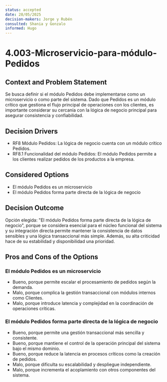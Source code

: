 ```yaml
---
status: accepted
date: 28/05/2025
decision-makers: Jorge y Rubén
consulted: Shania y Gonzalo
informed: Hugo
---
```


# 4.003-Microservicio-para-módulo-Pedidos

## Context and Problem Statement

Se busca definir si el módulo Pedidos debe implementarse como un microservicio o como parte del sistema. Dado que Pedidos es un módulo crítico que gestiona el flujo principal de operaciones con los clientes, es importante considerar su cercanía con la lógica de negocio principal para asegurar consistencia y confiabilidad.

## Decision Drivers

* RF8 Módulo Pedidos: La lógica de negocio cuenta con un módulo crítico Pedidos.
* RF8.1 Funcionalidad del módulo Pedidos: El módulo Pedidos permite a los clientes realizar pedidos de los productos a la empresa.

## Considered Options

* El módulo Pedidos es un microservicio
* El módulo Pedidos forma parte directa de la lógica de negocio

## Decision Outcome

Opción elegida: "El módulo Pedidos forma parte directa de la lógica de negocio", porque se considera esencial para el núcleo funcional del sistema y su integración directa permite mantener la consistencia de datos sensibles y una lógica transaccional más simple. Además, su alta criticidad hace de su estabilidad y disponibilidad una prioridad.

## Pros and Cons of the Options

### El módulo Pedidos es un microservicio

* Bueno, porque permite escalar el procesamiento de pedidos según la demanda.
* Malo, porque complica la gestión transaccional con módulos internos como Clientes.
* Malo, porque introduce latencia y complejidad en la coordinación de operaciones críticas.

### El módulo Pedidos forma parte directa de la lógica de negocio

* Bueno, porque permite una gestión transaccional más sencilla y consistente.
* Bueno, porque mantiene el control de la operación principal del sistema bajo el mismo dominio.
* Bueno, porque reduce la latencia en procesos críticos como la creación de pedidos.
* Malo, porque dificulta su escalabilidad y despliegue independiente.
* Malo, porque incrementa el acoplamiento con otros componentes del sistema.
